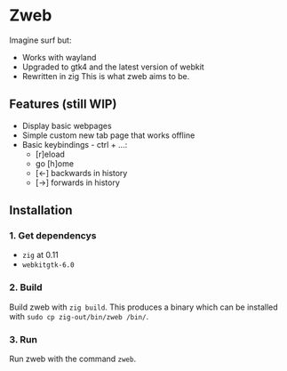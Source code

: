 # Zweb
Imagine surf but:
 - Works with wayland
 - Upgraded to gtk4 and the latest version of webkit
 - Rewritten in zig
This is what zweb aims to be.

## Features (still WIP)
 - Display basic webpages
 - Simple custom new tab page that works offline
 - Basic keybindings - ctrl + ...:
    - [r]eload
    - go [h]ome
    - [<-] backwards in history
    - [->] forwards in history

## Installation
### 1. Get dependencys
 - `zig` at 0.11
 - `webkitgtk-6.0`
### 2. Build
Build zweb with `zig build`. This produces a binary which can be installed with `sudo cp zig-out/bin/zweb /bin/`.
### 3. Run
Run zweb with the command `zweb`.
